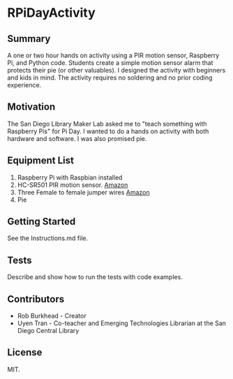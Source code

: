 # RPiDayActivity

## Summary
A one or two hour hands on activity using a PIR motion sensor, Raspberry Pi, and Python code. Students create a simple motion sensor alarm that protects their pie (or other valuables). I designed the activity with beginners and kids in mind. The activity requires no soldering and no prior coding experience. 

## Motivation

The San Diego Library Maker Lab asked me to "teach something with Raspberry Pis" for Pi Day. I wanted to do a hands on activity with both hardware and software. I was also promised pie.

## Equipment List

1. Raspberry Pi with Raspbian installed
1. HC-SR501 PIR motion sensor. [Amazon](http://www.amazon.com/s/ref=sr_nr_p_85_0?fst=as%3Aoff&rh=i%3Aaps%2Ck%3AHC-SR501%2Cp_85%3A2470955011&keywords=HC-SR501&ie=UTF8&qid=1458703999&rnid=2470954011)
1. Three Female to female jumper wires [Amazon](http://www.amazon.com/s/ref=nb_sb_noss_2?url=search-alias%3Daps&field-keywords=female+to+female+jumper)
1. Pie 

## Getting Started

See the Instructions.md file.  

## Tests

Describe and show how to run the tests with code examples.

## Contributors

+ Rob Burkhead - Creator 
+ Uyen Tran - Co-teacher and Emerging Technologies Librarian at the San Diego Central Library

## License

MIT. 